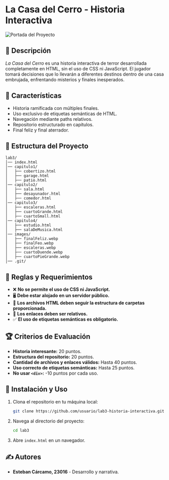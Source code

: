 # La Casa del Cerro - Historia Interactiva

![Portada del Proyecto](images/portada.webp)

## 📖 Descripción

_La Casa del Cerro_ es una historia interactiva de terror desarrollada completamente en HTML, sin el uso de CSS ni JavaScript. El jugador tomará decisiones que lo llevarán a diferentes destinos dentro de una casa embrujada, enfrentando misterios y finales inesperados.

## 🚀 Características

- Historia ramificada con múltiples finales.
- Uso exclusivo de etiquetas semánticas de HTML.
- Navegación mediante paths relativos.
- Repositorio estructurado en capítulos.
- Final feliz y final aterrador.

## 📂 Estructura del Proyecto

```
lab3/
│── index.html
│── capitulo1/
│   ├── cobertizo.html
│   ├── garage.html
│   ├── patio.html
│── capitulo2/
│   ├── sala.html
│   ├── desayunador.html
│   ├── comedor.html
│── capitulo3/
│   ├── escaleras.html
│   ├── cuartoGrande.html
│   ├── cuartoSmall.html
│── capitulo4/
│   ├── estudio.html
│   ├── salaDeMusica.html
│── images/
│   ├── finalFeliz.webp
│   ├── finalFeo.webp
│   ├── escaleras.webp
│   ├── cuartoDuende.webp
│   ├── cuartoPieGrande.webp
│── .git/
```

## 📜 Reglas y Requerimientos

- ❌ **No se permite el uso de CSS ni JavaScript.**
- 🖥️ **Debe estar alojado en un servidor público.**
- 📁 **Los archivos HTML deben seguir la estructura de carpetas proporcionada.**
- 🔗 **Los enlaces deben ser relativos.**
- ✅ **El uso de etiquetas semánticas es obligatorio.**

## 🏆 Criterios de Evaluación

- **Historia interesante:** 20 puntos.
- **Estructura del repositorio:** 20 puntos.
- **Cantidad de archivos y enlaces válidos:** Hasta 40 puntos.
- **Uso correcto de etiquetas semánticas:** Hasta 25 puntos.
- **No usar `<div>`:** -10 puntos por cada uso.

## 📌 Instalación y Uso

1. Clona el repositorio en tu máquina local:
   ```sh
   git clone https://github.com/usuario/lab3-historia-interactiva.git
   ```
2. Navega al directorio del proyecto:
   ```sh
   cd lab3
   ```
3. Abre `index.html` en un navegador.

## ✍️ Autores

- **Esteban Cárcamo, 23016** - Desarrollo y narrativa.
